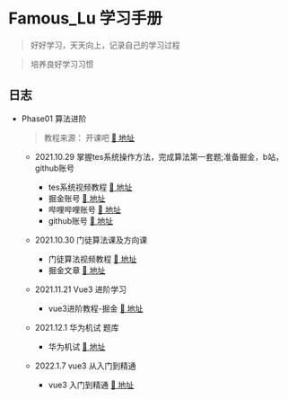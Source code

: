 # Famous_Lu 学习手册 

> 好好学习，天天向上，记录自己的学习过程

> 培养良好学习习惯
> 
## 日志

- Phase01 算法进阶

  > 教程来源：  开课吧  [🔗 地址](https://www.kaikeba.com)

  - 2021.10.29  掌握tes系统操作方法，完成算法第一套题;准备掘金，b站，github账号 
    - tes系统视频教程  [🔗 地址](https://learn.kaikeba.com/video/505186)
    - 掘金账号  [🔗 地址](https://juejin.cn/user/431453771662365)
    - 哔哩哔哩账号  [🔗 地址](https://space.bilibili.com/526960887)
    - github账号  [🔗 地址](https://github.com/luyouming) 
  
  - 2021.10.30  门徒算法课及方向课
    - 门徒算法视频教程  [🔗 地址](https://learn.kaikeba.com/catalog/214010?type=1)
    - 掘金文章  [🔗 地址](https://juejin.cn/user/431453771662365)

  - 2021.11.21 Vue3 进阶学习
    - vue3进阶教程-掘金  [🔗 地址](https://juejin.cn/post/6909247394904702984) 
    
  - 2021.12.1 华为机试 题库
    - 华为机试  [🔗 地址](https://www.nowcoder.com/ta/huawei) 

  - 2022.1.7 vue3 从入门到精通
    - vue3 入门到精通 [🔗 地址](https://learn.kaikeba.com/catalog/212381?type=9)
  
